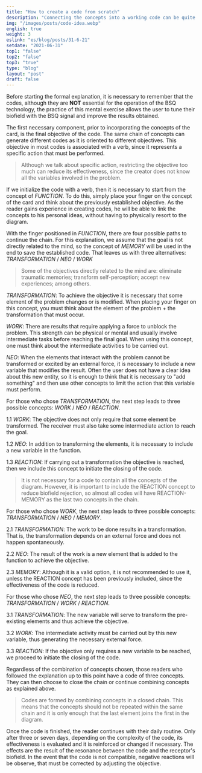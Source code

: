 ```yaml
---
title: "How to create a code from scratch"
description: "Connecting the concepts into a working code can be quite tricky, but don't worry. This guide will help you understand the logic steps behind building a code."
img: "/images/posts/code-idea.webp"
english: true
weight: 3
eslink: "es/blog/posts/31-6-21"
setdate: "2021-06-31"
top1: "false"
top2: "false"
top3: "true"
type: "blog"
layout: "post"
draft: false
---
```


Before starting the formal explanation, it is necessary to remember that the codes, although they are **NOT** essential for the operation of the BSQ technology, the practice of this mental exercise allows the user to tune their biofield with the BSQ signal and improve the results obtained.

The first necessary component, prior to incorporating the concepts of the card, is the final objective of the code. The same chain of concepts can generate different codes as it is oriented to different objectives. This objective in most codes is associated with a verb, since it represents a specific action that must be performed.

>Although we talk about specific action, restricting the objective too much can reduce its effectiveness, since the creator does not know all the variables involved in the problem.

If we initialize the code with a verb, then it is necessary to start from the concept of *FUNCTION*. To do this, simply place your finger on the concept of the card and think about the previously established objective. As the reader gains experience in creating codes, he will be able to link the concepts to his personal ideas, without having to physically resort to the diagram.

With the finger positioned in *FUNCTION*, there are four possible paths to continue the chain. For this explanation, we assume that the goal is not directly related to the mind, so the concept of *MEMORY* will be used in the end to save the established code. That leaves us with three alternatives: *TRANSFORMATION* / *NEO* / *WORK*

>Some of the objectives directly related to the mind are: eliminate traumatic memories; transform self-perception; accept new experiences; among others.

*TRANSFORMATION*: To achieve the objective it is necessary that some element of the problem changes or is modified. When placing your finger on this concept, you must think about the element of the problem + the transformation that must occur.

*WORK*: There are results that require applying a force to unblock the problem. This strength can be physical or mental and usually involve intermediate tasks before reaching the final goal. When using this concept, one must think about the intermediate activities to be carried out.

*NEO*: When the elements that interact with the problem cannot be transformed or excited by an external force, it is necessary to include a new variable that modifies the result. Often the user does not have a clear idea about this new entity, so it is enough to think that it is necessary to "add something" and then use other concepts to limit the action that this variable must perform.


For those who chose *TRANSFORMATION*, the next step leads to three possible concepts: *WORK* / *NEO* / *REACTION*.

1.1 *WORK*: The objective does not only require that some element be transformed. The receiver must also take some intermediate action to reach the goal.

1.2 *NEO*: In addition to transforming the elements, it is necessary to include a new variable in the function.

1.3 *REACTION*: If carrying out a transformation the objective is reached, then we include this concept to initiate the closing of the code.


>It is not necessary for a code to contain all the concepts of the diagram. However, it is important to include the REACTION concept to reduce biofield rejection, so almost all codes will have REACTION-MEMORY as the last two concepts in the chain.


For those who chose *WORK*, the next step leads to three possible concepts: *TRANSFORMATION* / *NEO* / *MEMORY*.

2.1 *TRANSFORMATION*: The work to be done results in a transformation. That is, the transformation depends on an external force and does not happen spontaneously.

2.2 *NEO*: The result of the work is a new element that is added to the function to achieve the objective.

2.3 *MEMORY*: Although it is a valid option, it is not recommended to use it, unless the REACTION concept has been previously included, since the effectiveness of the code is reduced.


For those who chose *NEO*, the next step leads to three possible concepts: *TRANSFORMATION* / *WORK* / *REACTION*.

3.1 *TRANSFORMATION*: The new variable will serve to transform the pre-existing elements and thus achieve the objective.

3.2 *WORK*: The intermediate activity must be carried out by this new variable, thus generating the necessary external force.

3.3 *REACTION*: If the objective only requires a new variable to be reached, we proceed to initiate the closing of the code.


Regardless of the combination of concepts chosen, those readers who followed the explanation up to this point have a code of three concepts. They can then choose to close the chain or continue combining concepts as explained above.

>Codes are formed by combining concepts in a closed chain. This means that the concepts should not be repeated within the same chain and it is only enough that the last element joins the first in the diagram.

Once the code is finished, the reader continues with their daily routine. Only after three or seven days, depending on the complexity of the code, its effectiveness is evaluated and it is reinforced or changed if necessary. The effects are the result of the resonance between the code and the receptor's biofield. In the event that the code is not compatible, negative reactions will be observe, that must be corrected by adjusting the objective.
